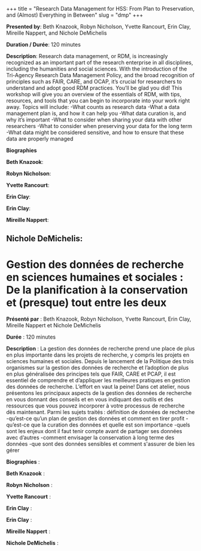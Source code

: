 +++
title = "Research Data Management for HSS: From Plan to Preservation, and (Almost) Everything in Between"
slug = "dmp"
+++

**Presented by**: Beth Knazook, Robyn Nicholson, Yvette Rancourt, Erin Clay, Mireille Nappert, and Nichole DeMichelis

**Duration / Durée**: 120 minutes

**Description**: Research data management, or RDM, is increasingly recognized as an important part of the research enterprise in all disciplines, including the humanities and social sciences. With the introduction of the Tri-Agency Research Data Management Policy, and the broad recognition of principles such as FAIR, CARE, and OCAP, it’s crucial for researchers to understand and adopt good RDM practices. You’ll be glad you did! This workshop will give you an overview of the essentials of RDM, with tips, resources, and tools that you can begin to incorporate into your work right away. Topics will include:
-What counts as research data
-What a data management plan is, and how it can help you
-What data curation is, and why it’s important
-What to consider when sharing your data with other researchers
-What to consider when preserving your data for the long term
-What data might be considered sensitive, and how to ensure that these data are properly managed

**Biographies** 

**Beth Knazook**:

**Robyn Nicholson**:

**Yvette Rancourt**: 

**Erin Clay**: 

**Erin Clay**:

**Mireille Nappert**:

**Nichole DeMichelis**: 
<br>
---

# Gestion des données de recherche en sciences humaines et sociales : De la planification à la conservation et (presque) tout entre les deux 

**Présenté par** : Beth Knazook, Robyn Nicholson, Yvette Rancourt, Erin Clay, Mireille Nappert et Nichole DeMichelis

**Durée** : 120 minutes

**Description** : La gestion des données de recherche prend une place de plus en plus importante dans les projets de recherche, y compris les projets en sciences humaines et sociales. Depuis le lancement de la Politique des trois organismes sur la gestion des données de recherche et l’adoption de plus en plus généralisée des principes tels que FAIR, CARE et PCAP, il est essentiel de comprendre et d’appliquer les meilleures pratiques en gestion des données de recherche. L’effort en vaut la peine! Dans cet atelier, nous présentons les principaux aspects de la gestion des données de recherche en vous donnant des conseils et en vous indiquant des outils et des ressources que vous pouvez incorporer à votre processus de recherche dès maintenant. Parmi les sujets traités :
définition de données de recherche
-qu’est-ce qu’un plan de gestion des données et comment en tirer profit
-qu’est-ce que la curation des données et quelle est son importance
-quels sont les enjeux dont il faut tenir compte avant de partager ses données avec d’autres
-comment envisager la conservation à long terme des données
-que sont des données sensibles et comment s'assurer de bien les gérer  

**Biographies** : 

**Beth Knazook** :

**Robyn Nicholson** :

**Yvette Rancourt** :

**Erin Clay** :

**Erin Clay** :

**Mireille Nappert** :

**Nichole DeMichelis** :

